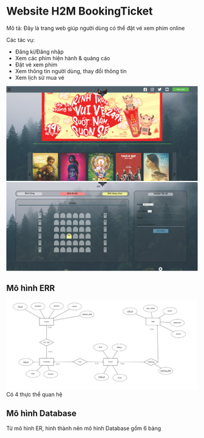 # Website H2M BookingTicket
Mô tả: Đây là trang web giúp người dùng có thể đặt vé xem phim online

Các tác vụ:
- Đăng kí/Đăng nhập
- Xem các phim hiện hành & quảng cáo
- Đặt vé xem phim
- Xem thông tin người dùng, thay đổi thông tin
- Xem lịch sử mua vé    

![alt text](./imgmd/screen.png)
![alt text](./imgmd/screen2.png)
## Mô hình ERR 
![](./imgmd/er.png)
    Có 4 thực thể quan hệ
## Mô hình Database 
Từ mô hình ER, hình thành nên mô hình Database gồm 6 bảng


